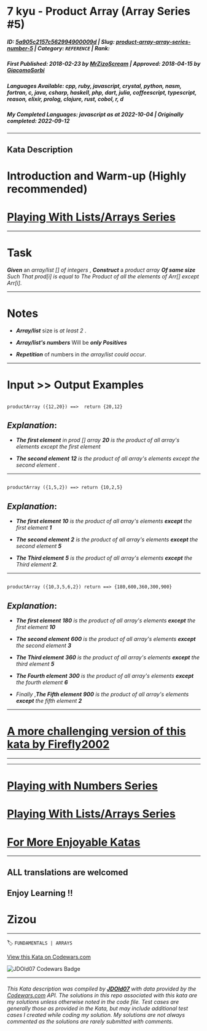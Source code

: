 # 7 kyu - Product  Array (Array Series #5)

##### **ID**: [5a905c2157c562994900009d](https://www.codewars.com/kata/5a905c2157c562994900009d) | **Slug**: [product-array-array-series-number-5](https://www.codewars.com/kata/5a905c2157c562994900009d) | **Category**: `REFERENCE` | **Rank**: <span style="color:white">7 kyu</span>

##### **First Published**: 2018-02-23 ***by*** [MrZizoScream](https://www.codewars.com/users/MrZizoScream) | **Approved**: 2018-04-15 ***by*** [GiacomoSorbi](https://www.codewars.com/users/GiacomoSorbi)

##### **Languages Available**: cpp, ruby, javascript, crystal, python, nasm, fortran, c, java, csharp, haskell, php, dart, julia, coffeescript, typescript, reason, elixir, prolog, clojure, rust, cobol, r, d

##### **My Completed Languages**: javascript ***as at*** 2022-10-04 | **Originally completed**: 2022-09-12

---

## Kata Description


# Introduction and Warm-up (Highly recommended)



# [Playing With Lists/Arrays Series](https://www.codewars.com/collections/playing-with-lists-slash-arrays)

___



# Task



**_Given_** an *array/list [] of integers* , **_Construct_** a *product array **_Of same size_** Such That prod[i] is equal to The Product of all the elements of Arr[] except Arr[i]*. 

___



# Notes 





* **_Array/list_** size is *at least 2* .



* **_Array/list's numbers_**  Will be **_only Positives_** 



* **_Repetition_** of numbers in *the array/list could occur*.

___



# Input >> Output Examples 



```

productArray ({12,20}) ==>  return {20,12}

```

## **_Explanation_**:



* **_The first element_**  *in prod [] array* **_20_**  *is the product of all array's elements except the first element*



* **_The second element_** **_12_**  *is the product of all array's elements except the second element* .

___



```

productArray ({1,5,2}) ==> return {10,2,5}

```



## **_Explanation_**: 





* **_The first element_**  **_10_** *is the product of all array's elements* **_except_** *the first element **_1_***



* **_The second element_** **_2_** *is the product of all array's elements* **_except_** *the second element* **_5_** 



* **_The Third element_** **_5_** *is the product of all array's elements* **_except_** *the Third element* **_2_**.



___



```

productArray ({10,3,5,6,2}) return ==> {180,600,360,300,900}

```



## **_Explanation_**: 





* **_The first element_** **_180_**  *is the product of all array's elements* **_except_** *the first element*  **_10_** 



* **_The second element_** **_600_** *is the product of all array's elements*  **_except_**  *the second element*  **_3_** 



* **_The Third element_** **_360_** *is the product of all array's elements* **_except_** *the third element* **_5_**



* **_The Fourth element_** **_300_** *is the product of all array's elements* **_except_** *the fourth element* **_6_** 



* *Finally* ,**_The Fifth element_** **_900_** *is the product of all array's elements* **_except_** *the fifth element* **_2_** 



___

# [A more challenging version of this kata by Firefly2002](https://www.codewars.com/kata/array-product-sans-n)

___

___



# [Playing with Numbers Series](https://www.codewars.com/collections/playing-with-numbers)



# [Playing With Lists/Arrays Series](https://www.codewars.com/collections/playing-with-lists-slash-arrays)



# [For More Enjoyable Katas](http://www.codewars.com/users/MrZizoScream/authored)

___



## ALL translations are welcomed



## Enjoy Learning !!

# Zizou



---


🏷 `FUNDAMENTALS | ARRAYS`


[View this Kata on Codewars.com](https://www.codewars.com/kata/5a905c2157c562994900009d)

![](https://www.codewars.com/users/jdold07/badges/large "JDOld07 Codewars Badge")

---

###### *This Kata description was compiled by [**JDOld07**](https://tpstech.dev) with data provided by the [Codewars.com](https://www.codewars.com) API.  The solutions in this repo associated with this kata are my solutions unless otherwise noted in the code file.  Test cases are generally those as provided in the Kata, but may include additional test cases I created while coding my solution.  My solutions are not always commented as the solutions are rarely submitted with comments.*
